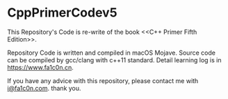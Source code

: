 # CppPrimerCodev5
This Repository's Code is re-write of the book <<C++ Primer Fifth Edition>>.

Repository Code is written and compiled in macOS Mojave.
Source code can be compiled by gcc/clang with c++11 standard.
Detail learning log is in https://www.fa1c0n.cn.

If you have any advice with this repository, please contact me with i@fa1c0n.com. thank you.
